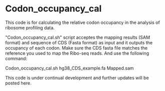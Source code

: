 # Codon_occupancy_cal
This code is for calculating the relative codon occupancy in the analysis of ribosome profiling data. 

"Codon_occupancy_cal.sh" script acceptes the mapping results (SAM format) and sequence of CDS (Fasta format) as input and it outputs the occupancy of each codon. Make sure the CDS fasta file matches the reference you used to map the Ribo-seq reads.  And use the following command: 

Codon_occupancy_cal.sh hg38_CDS_example.fa Mapped.sam


This code is under continual development and further updates will be posted here. 

